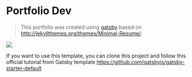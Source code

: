# Portfolio Dev

> This portfolio was created using <a href="https://www.gatsbyjs.org/" target="blank">gatsby</a> based on http://jekyllthemes.org/themes/Minimal-Resume/. 

![](https://i.ibb.co/v4Lbj9s/Captura-de-tela-de-2020-03-27-08-02-16.png)

If you want to use this template, you can clone this project and follow this official tutorial from Gatsby template [https://github.com/gatsbyjs/gatsby-starter-default ](http://https://github.com/gatsbyjs/gatsby-starter-default  "https://github.com/gatsbyjs/gatsby-starter-default ")
